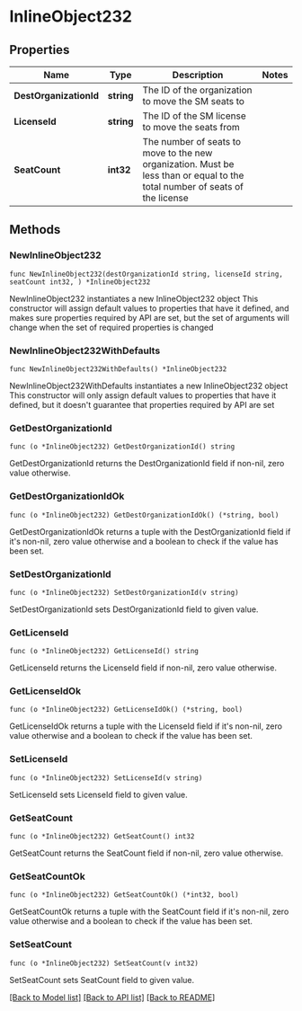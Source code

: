 # InlineObject232

## Properties

Name | Type | Description | Notes
------------ | ------------- | ------------- | -------------
**DestOrganizationId** | **string** | The ID of the organization to move the SM seats to | 
**LicenseId** | **string** | The ID of the SM license to move the seats from | 
**SeatCount** | **int32** | The number of seats to move to the new organization. Must be less than or equal to the total number of seats of the license | 

## Methods

### NewInlineObject232

`func NewInlineObject232(destOrganizationId string, licenseId string, seatCount int32, ) *InlineObject232`

NewInlineObject232 instantiates a new InlineObject232 object
This constructor will assign default values to properties that have it defined,
and makes sure properties required by API are set, but the set of arguments
will change when the set of required properties is changed

### NewInlineObject232WithDefaults

`func NewInlineObject232WithDefaults() *InlineObject232`

NewInlineObject232WithDefaults instantiates a new InlineObject232 object
This constructor will only assign default values to properties that have it defined,
but it doesn't guarantee that properties required by API are set

### GetDestOrganizationId

`func (o *InlineObject232) GetDestOrganizationId() string`

GetDestOrganizationId returns the DestOrganizationId field if non-nil, zero value otherwise.

### GetDestOrganizationIdOk

`func (o *InlineObject232) GetDestOrganizationIdOk() (*string, bool)`

GetDestOrganizationIdOk returns a tuple with the DestOrganizationId field if it's non-nil, zero value otherwise
and a boolean to check if the value has been set.

### SetDestOrganizationId

`func (o *InlineObject232) SetDestOrganizationId(v string)`

SetDestOrganizationId sets DestOrganizationId field to given value.


### GetLicenseId

`func (o *InlineObject232) GetLicenseId() string`

GetLicenseId returns the LicenseId field if non-nil, zero value otherwise.

### GetLicenseIdOk

`func (o *InlineObject232) GetLicenseIdOk() (*string, bool)`

GetLicenseIdOk returns a tuple with the LicenseId field if it's non-nil, zero value otherwise
and a boolean to check if the value has been set.

### SetLicenseId

`func (o *InlineObject232) SetLicenseId(v string)`

SetLicenseId sets LicenseId field to given value.


### GetSeatCount

`func (o *InlineObject232) GetSeatCount() int32`

GetSeatCount returns the SeatCount field if non-nil, zero value otherwise.

### GetSeatCountOk

`func (o *InlineObject232) GetSeatCountOk() (*int32, bool)`

GetSeatCountOk returns a tuple with the SeatCount field if it's non-nil, zero value otherwise
and a boolean to check if the value has been set.

### SetSeatCount

`func (o *InlineObject232) SetSeatCount(v int32)`

SetSeatCount sets SeatCount field to given value.



[[Back to Model list]](../README.md#documentation-for-models) [[Back to API list]](../README.md#documentation-for-api-endpoints) [[Back to README]](../README.md)


